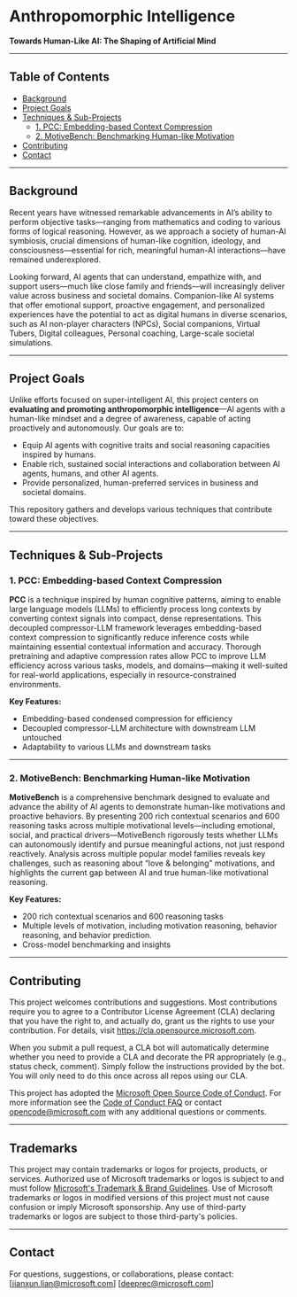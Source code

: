 
# Anthropomorphic Intelligence

**Towards Human-Like AI: The Shaping of Artificial Mind**

---

## Table of Contents

* [Background](#background)
* [Project Goals](#project-goals)
* [Techniques & Sub-Projects](#techniques--sub-projects)
  * [1. PCC: Embedding-based Context Compression](#1-pcc-embedding-based-context-compression)
  * [2. MotiveBench: Benchmarking Human-like Motivation](#2-motivebench-benchmarking-human-like-motivation) 
* [Contributing](#contributing) 
* [Contact](#contact)

---

## Background

Recent years have witnessed remarkable advancements in AI’s ability to perform objective tasks—ranging from mathematics and coding to various forms of logical reasoning. However, as we approach a society of human-AI symbiosis, crucial dimensions of human-like cognition, ideology, and consciousness—essential for rich, meaningful human-AI interactions—have remained underexplored.

Looking forward, AI agents that can understand, empathize with, and support users—much like close family and friends—will increasingly deliver value across business and societal domains. Companion-like AI systems that offer emotional support, proactive engagement, and personalized experiences have the potential to act as digital humans in diverse scenarios, such as AI non-player characters (NPCs), Social companions, Virtual Tubers, Digital colleagues, Personal coaching, Large-scale societal simulations.

---

## Project Goals

Unlike efforts focused on super-intelligent AI, this project centers on **evaluating and promoting anthropomorphic intelligence**—AI agents with a human-like mindset and a degree of awareness, capable of acting proactively and autonomously. Our goals are to:

* Equip AI agents with cognitive traits and social reasoning capacities inspired by humans.
* Enable rich, sustained social interactions and collaboration between AI agents, humans, and other AI agents.
* Provide personalized, human-preferred services in business and societal domains.

This repository gathers and develops various techniques that contribute toward these objectives.

---

## Techniques & Sub-Projects

### 1. PCC: Embedding-based Context Compression

**PCC** is a technique inspired by human cognitive patterns, aiming to enable large language models (LLMs) to efficiently process long contexts by converting context signals into compact, dense representations. This decoupled compressor-LLM framework leverages embedding-based context compression to significantly reduce inference costs while maintaining essential contextual information and accuracy. Thorough pretraining and adaptive compression rates allow PCC to improve LLM efficiency across various tasks, models, and domains—making it well-suited for real-world applications, especially in resource-constrained environments.

**Key Features:**

* Embedding-based condensed compression for efficiency
* Decoupled compressor-LLM architecture with downstream LLM untouched 
* Adaptability to various LLMs and downstream tasks

---

### 2. MotiveBench: Benchmarking Human-like Motivation

**MotiveBench** is a comprehensive benchmark designed to evaluate and advance the ability of AI agents to demonstrate human-like motivations and proactive behaviors. By presenting 200 rich contextual scenarios and 600 reasoning tasks across multiple motivational levels—including emotional, social, and practical drivers—MotiveBench rigorously tests whether LLMs can autonomously identify and pursue meaningful actions, not just respond reactively. Analysis across multiple popular model families reveals key challenges, such as reasoning about “love & belonging” motivations, and highlights the current gap between AI and true human-like motivational reasoning.

**Key Features:**

* 200 rich contextual scenarios and 600 reasoning tasks
* Multiple levels of motivation, including motivation reasoning, behavior reasoning, and behavior prediction.
* Cross-model benchmarking and insights

---

## Contributing

This project welcomes contributions and suggestions.  Most contributions require you to agree to a
Contributor License Agreement (CLA) declaring that you have the right to, and actually do, grant us
the rights to use your contribution. For details, visit https://cla.opensource.microsoft.com.

When you submit a pull request, a CLA bot will automatically determine whether you need to provide
a CLA and decorate the PR appropriately (e.g., status check, comment). Simply follow the instructions
provided by the bot. You will only need to do this once across all repos using our CLA.

This project has adopted the [Microsoft Open Source Code of Conduct](https://opensource.microsoft.com/codeofconduct/).
For more information see the [Code of Conduct FAQ](https://opensource.microsoft.com/codeofconduct/faq/) or
contact [opencode@microsoft.com](mailto:opencode@microsoft.com) with any additional questions or comments.

---

## Trademarks

This project may contain trademarks or logos for projects, products, or services. Authorized use of Microsoft 
trademarks or logos is subject to and must follow 
[Microsoft's Trademark & Brand Guidelines](https://www.microsoft.com/en-us/legal/intellectualproperty/trademarks/usage/general).
Use of Microsoft trademarks or logos in modified versions of this project must not cause confusion or imply Microsoft sponsorship.
Any use of third-party trademarks or logos are subject to those third-party's policies.

---

## Contact

For questions, suggestions, or collaborations, please contact:
\[jianxun.lian@microsoft.com]
\[deeprec@microsoft.com]

 